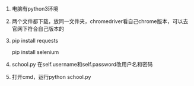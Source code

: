 1. 电脑有python3环境

2. 两个文件都下载，放同一文件夹，chromedriver看自己chrome版本，可以去官网下符合自己版本的

3. pip install requests

   pip install selenium

4. school.py 在self.username和self.password改用户名和密码

5. 打开cmd，运行python school.py

